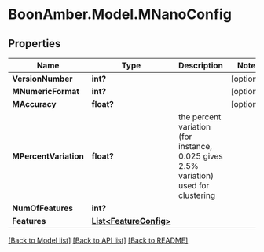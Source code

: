 # BoonAmber.Model.MNanoConfig
## Properties

Name | Type | Description | Notes
------------ | ------------- | ------------- | -------------
**VersionNumber** | **int?** |  | [optional] 
**MNumericFormat** | **int?** |  | [optional] 
**MAccuracy** | **float?** |  | [optional] 
**MPercentVariation** | **float?** | the percent variation (for instance, 0.025 gives 2.5% variation) used for clustering | 
**NumOfFeatures** | **int?** |  | 
**Features** | [**List&lt;FeatureConfig&gt;**](FeatureConfig.md) |  | 

[[Back to Model list]](../README.md#documentation-for-models) [[Back to API list]](../README.md#documentation-for-api-endpoints) [[Back to README]](../README.md)

